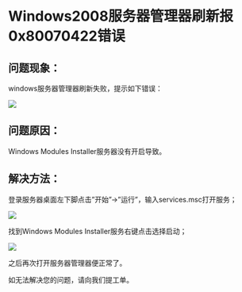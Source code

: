 # Windows2008服务器管理器刷新报0x80070422错误 
## 问题现象：

windows服务器管理器刷新失败，提示如下错误：

![](../../../../../image/Elastic-Compute/Virtual-Machine/Windows/Windows2008%E6%9C%8D%E5%8A%A1%E5%99%A8%E7%AE%A1%E7%90%86%E5%99%A8%E5%88%B7%E6%96%B0%E6%8A%A50x80070422%E9%94%99%E8%AF%AF01.png)

## 问题原因：

Windows Modules Installer服务器没有开启导致。

## 解决方法：

登录服务器桌面左下脚点击”开始”->”运行”，输入services.msc打开服务；

![](../../../../../image/Elastic-Compute/Virtual-Machine/Windows/Windows2008%E6%9C%8D%E5%8A%A1%E5%99%A8%E7%AE%A1%E7%90%86%E5%99%A8%E5%88%B7%E6%96%B0%E6%8A%A50x80070422%E9%94%99%E8%AF%AF02.png)

找到Windows Modules Installer服务右键点击选择启动；

![](../../../../../image/Elastic-Compute/Virtual-Machine/Windows/Windows2008%E6%9C%8D%E5%8A%A1%E5%99%A8%E7%AE%A1%E7%90%86%E5%99%A8%E5%88%B7%E6%96%B0%E6%8A%A50x80070422%E9%94%99%E8%AF%AF03.png)

之后再次打开服务器管理器便正常了。

如无法解决您的问题，请向我们提工单。

